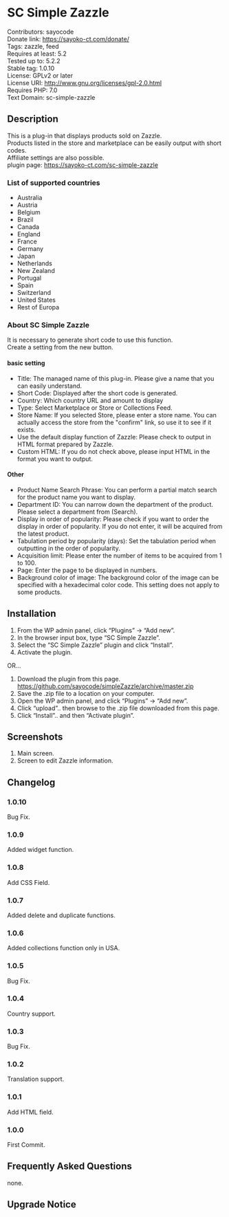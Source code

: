 # SC Simple Zazzle  
Contributors: sayocode  
Donate link: https://sayoko-ct.com/donate/  
Tags: zazzle, feed  
Requires at least: 5.2  
Tested up to: 5.2.2  
Stable tag: 1.0.10  
License: GPLv2 or later  
License URI: http://www.gnu.org/licenses/gpl-2.0.html  
Requires PHP: 7.0  
Text Domain: sc-simple-zazzle  


## Description  

This is a plug-in that displays products sold on Zazzle.  
Products listed in the store and marketplace can be easily output with short codes.  
Affiliate settings are also possible.  
plugin page: https://sayoko-ct.com/sc-simple-zazzle  

### List of supported countries  
* Australia  
* Austria  
* Belgium  
* Brazil  
* Canada  
* England  
* France  
* Germany  
* Japan  
* Netherlands  
* New Zealand  
* Portugal  
* Spain  
* Switzerland  
* United States  
* Rest of Europa  

### About SC Simple Zazzle  
It is necessary to generate short code to use this function.  
Create a setting from the new button.  

#### basic setting  
* Title: The managed name of this plug-in. Please give a name that you can easily understand.  
* Short Code: Displayed after the short code is generated.  
* Country: Which country URL and amount to display  
* Type: Select Marketplace or Store or Collections Feed.  
* Store Name: If you selected Store, please enter a store name. You can actually access the store from the "confirm" link, so use it to see if it exists.  
* Use the default display function of Zazzle: Please check to output in HTML format prepared by Zazzle.  
* Custom HTML: If you do not check above, please input HTML in the format you want to output.  

#### Other  
* Product Name Search Phrase: You can perform a partial match search for the product name you want to display.  
* Department ID: You can narrow down the department of the product. Please select a department from (Search).  
* Display in order of popularity: Please check if you want to order the display in order of popularity. If you do not enter, it will be acquired from the latest product.  
* Tabulation period by popularity (days): Set the tabulation period when outputting in the order of popularity.  
* Acquisition limit: Please enter the number of items to be acquired from 1 to 100.  
* Page: Enter the page to be displayed in numbers.  
* Background color of image: The background color of the image can be specified with a hexadecimal color code. This setting does not apply to some products.  


## Installation  
1. From the WP admin panel, click “Plugins” -> “Add new”.  
2. In the browser input box, type “SC Simple Zazzle”.  
3. Select the “SC Simple Zazzle” plugin and click “Install”.  
4. Activate the plugin.  
  
OR…  
  
1. Download the plugin from this page. https://github.com/sayocode/simpleZazzle/archive/master.zip  
2. Save the .zip file to a location on your computer.  
3. Open the WP admin panel, and click “Plugins” -> “Add new”.  
4. Click “upload”.. then browse to the .zip file downloaded from this page.  
5. Click “Install”.. and then “Activate plugin”.  

## Screenshots  

1. Main screen.  
2. Screen to edit Zazzle information.  

## Changelog   

### 1.0.10 
Bug Fix.  

### 1.0.9  
Added widget function.  

### 1.0.8  
Add CSS Field.  

### 1.0.7  
Added delete and duplicate functions.  

### 1.0.6 
Added collections function only in USA.  

### 1.0.5 
Bug Fix.  

### 1.0.4 
Country support.  

### 1.0.3 
Bug Fix.  

### 1.0.2  
Translation support.  

### 1.0.1  
Add HTML field.  
  
### 1.0.0  
First Commit.  

## Frequently Asked Questions 
none.

## Upgrade Notice

